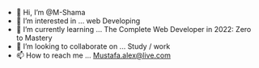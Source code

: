 - 👋 Hi, I’m @M-Shama
- 👀 I’m interested in ... web Developing 
- 🌱 I’m currently learning ... The Complete Web Developer in 2022: Zero to Mastery
- 💞️ I’m looking to collaborate on ... Study / work 
- 📫 How to reach me ... Mustafa.alex@live.com  

<!---
M-Shama/M-Shama is a ✨ special ✨ repository because its `README.md` (this file) appears on your GitHub profile.
You can click the Preview link to take a look at your changes.
--->
